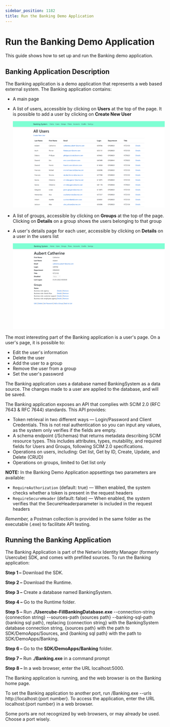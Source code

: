 ```yaml
---
sidebar_position: 1182
title: Run the Banking Demo Application
---
```


# Run the Banking Demo Application

This guide shows how to set up and run the Banking demo application.

## Banking Application Description

The Banking application is a demo application that represents a web based external system. The Banking application contains:

* A main page
* A list of users, accessible by clicking on **Users** at the top of the page. It is possible to add a user by clicking on **Create New User**

  ![Users list](../../../../../../../../static/images/Usercube_6.2/Content/Resources/Images/DemoApps_Banking_UsersList.png)
* A list of groups, accessible by clicking on **Groups** at the top of the page. Clicking on **Details** on a group shows the users belonging to that group
* A user's details page for each user, accessible by clicking on **Details** on a user in the users list

  ![User details](../../../../../../../../static/images/Usercube_6.2/Content/Resources/Images/DemoApps_Banking_UserDetails.png)

The most interesting part of the Banking application is a user's page. On a user's page, it is possible to:

* Edit the user's information
* Delete the user
* Add the user to a group
* Remove the user from a group
* Set the user's password

The Banking application uses a database named BankingSystem as a data source. The changes made to a user are applied to the database, and will be saved.

The Banking application exposes an API that complies with SCIM 2.0 (RFC 7643 & RFC 7644) standards. This API provides:

* Token retrieval in two different ways — Login/Password and Client Credentials. This is not real authentication so you can input any values, as the system only verifies if the fields are empty.
* A schema endpoint (/Schemas) that returns metadata describing SCIM resource types. This includes attributes, types, mutability, and required fields for Users and Groups, following SCIM 2.0 specifications.
* Operations on users, including: Get list, Get by ID, Create, Update, and Delete (CRUD)
* Operations on groups, limited to Get list only

**NOTE:** In the Banking Demo Application appsettings two parameters are available:

* `RequireAuthorization` (default: true) — When enabled, the system checks whether a token is present in the request headers
* `RequireSecureHeader` (default: false) — When enabled, the system verifies that the SecureHeaderparameter is included in the request headers

*Remember,* a Postman collection is provided in the same folder as the executable (.exe) to facilitate API testing.

## Running the Banking Application

The Banking Application is part of the Netwrix Identity Manager (formerly Usercube) SDK, and comes with prefilled sources. To run the Banking application:

**Step 1 –** Download the SDK.

**Step 2 –** Download the Runtime.

**Step 3 –** Create a database named BankingSystem.

**Step 4 –** Go to the Runtime folder.

**Step 5 –** Run **./Usercube-FillBankingDatabase.exe** --connection-string {connection string} --sources-path {sources path} --banking-sql-path {banking sql path}, replacing {connection string} with the BankingSystem database connection string, {sources path} with the path to SDK/DemoApps/Sources, and {banking sql path} with the path to SDK/DemoApps/Banking.

**Step 6 –** Go to the **SDK/DemoApps/Banking** folder.

**Step 7 –** Run **./Banking.exe** in a command prompt

**Step 8 –** In a web browser, enter the URL localhost:5000.

The Banking application is running, and the web browser is on the Banking home page.

To set the Banking application to another port, run /Banking.exe --urls http://localhost:{port number}. To access the application, enter the URL localhost:{port number} in a web browser.

Some ports are not recognized by web browsers, or may already be used. Choose a port wisely.